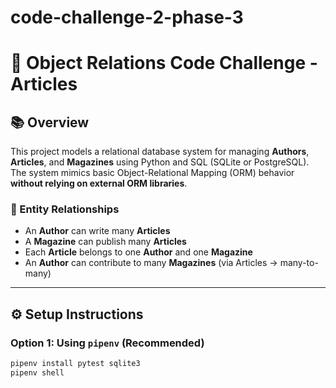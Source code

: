 # code-challenge-2-phase-3
# 📝 Object Relations Code Challenge - Articles

## 📚 Overview

This project models a relational database system for managing **Authors**, **Articles**, and **Magazines** using Python and SQL (SQLite or PostgreSQL). The system mimics basic Object-Relational Mapping (ORM) behavior **without relying on external ORM libraries**.

### 🔗 Entity Relationships

- An **Author** can write many **Articles**
- A **Magazine** can publish many **Articles**
- Each **Article** belongs to one **Author** and one **Magazine**
- An **Author** can contribute to many **Magazines** (via Articles → many-to-many)

---

## ⚙️ Setup Instructions

### Option 1: Using `pipenv` (Recommended)
```bash
pipenv install pytest sqlite3
pipenv shell

